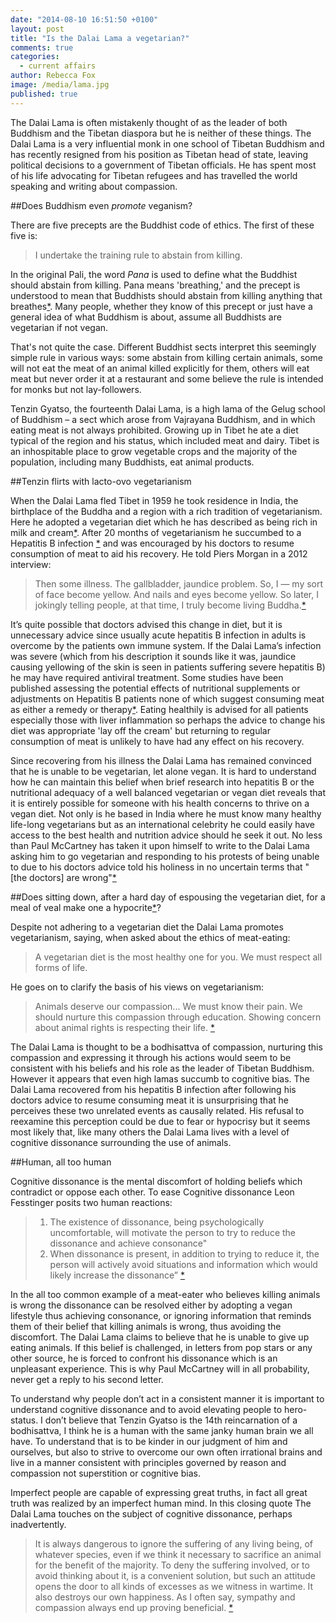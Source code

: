 ```yaml
---
date: "2014-08-10 16:51:50 +0100"
layout: post
title: "Is the Dalai Lama a vegetarian?"
comments: true
categories: 
  - current affairs
author: Rebecca Fox
image: /media/lama.jpg
published: true
---
```


The Dalai Lama is often mistakenly thought of as the leader of both Buddhism and the Tibetan diaspora but he is neither of these things. The Dalai Lama is a very influential monk in one school of Tibetan Buddhism and has recently resigned from his position as Tibetan head of state, leaving political decisions to a government<!--more-->  of Tibetan officials. He has spent most of his life advocating for Tibetan refugees and has travelled the world speaking and writing about compassion. 

##Does Buddhism even *promote* veganism?

There are five precepts are the Buddhist code of ethics. The first of these five is:
 
>I undertake the training rule to abstain from killing.
 
In the original Pali, the word *Pana* is used to define what the Buddhist should abstain from killing. Pana means 'breathing,' and the precept is understood to mean that Buddhists should abstain from killing anything that breathes[*](http://en.wikipedia.org/wiki/Five_Precepts "Wikipedia article on the five precepts"). Many people, whether they know of this precept or just have a general idea of what Buddhism is about, assume all Buddhists are vegetarian if not vegan.
 
That's not quite the case. Different Buddhist sects interpret this seemingly simple rule in various ways: some abstain from killing certain animals, some will not eat the meat of an animal killed explicitly for them, others will eat meat but never order it at a restaurant and some believe the rule is intended for monks but not lay-followers.
 
Tenzin Gyatso, the fourteenth Dalai Lama, is a high lama of the Gelug school of Buddhism – a sect which arose from Vajrayana Buddhism, and in which eating meat is not always prohibited. Growing up in Tibet he ate a diet typical of the region and his status, which included meat and dairy. Tibet is an inhospitable place to grow vegetable crops and the majority of the population, including many Buddhists, eat animal products.

##Tenzin flirts with lacto-ovo vegetarianism
 
When the Dalai Lama fled Tibet in 1959 he took residence in India, the birthplace of the Buddha and a region with a rich tradition of vegetarianism. Here he adopted a vegetarian diet which he has described as being rich in milk and cream[*](http://www.dalailama.com/messages/transcripts/barkha-dutt-interview-ndtv "Transcript of a 2010 interview with in which the Dalai Lama describes his vegetarian diet to Barkha Dutt of NDTV"). After 20 months of vegetarianism he succumbed to a Hepatitis B infection [*](http://www.independent.co.uk/news/world/asia/karma-chameleon-he-charms-the-west-but-can-the-dalai-lama-save-tibet-828785.html "Article covering the biography of the Dalai Lama including details of his Hepatitis B") and was encouraged by his doctors to resume consumption of meat to aid his recovery. He told Piers Morgan in a 2012 interview:
 
> Then some illness. The gallbladder, jaundice problem. So, I — my sort of face become yellow.  And nails and eyes become yellow. So later, I jokingly telling people, at that time, I truly become living Buddha.[*](http://transcripts.cnn.com/TRANSCRIPTS/1204/25/pmt.01.html "Transcript of a 2012 Piers Morgan interview with the Dalai Lama")
 
It’s quite possible that doctors advised this change in diet, but it is unnecessary advice since usually acute hepatitis B infection in adults is overcome by the patients own immune system. If the Dalai Lama’s infection was severe (which from his description it sounds like it was, jaundice causing yellowing of the skin is seen in patients suffering severe hepatitis B) he may have required antiviral treatment.  Some studies have been published assessing the potential effects of nutritional supplements or adjustments on Hepatitis B patients none of which suggest consuming meat as either a remedy or therapy[*](http://www.lef.org/protocols/infections/hepatitis_b_08.htm#nutritional "Article summarizing the effect of various nutrition strategies that have been studied in Hepatitis B patients. "). Eating healthily is advised for all patients especially those with liver inflammation so perhaps the advice to change his diet was appropriate 'lay off the cream' but returning to regular consumption of meat is unlikely to have had any effect on his recovery.
 
Since recovering from his illness the Dalai Lama has remained convinced that he is unable to be vegetarian, let alone vegan.  It is hard to understand how he can maintain this belief when brief research into hepatitis B or the nutritional adequacy of a well balanced vegetarian or vegan diet reveals that it is entirely possible for someone with his health concerns to thrive on a vegan diet. Not only is he based in India where he must know many healthy life-long vegetarians but as an international celebrity he could easily have access to the best health and nutrition advice should he seek it out. No less than Paul McCartney has taken it upon himself to write to the Dalai Lama asking him to go vegetarian and responding to his protests of being unable to due to his doctors advice told his holiness in no uncertain terms that "[the doctors] are wrong"[*](http://www.ecorazzi.com/2008/12/16/paul-mccartney-reveals-shock-in-dalai-lamas-meat-eating-ways/ "Paul McCartney petitions the Dalai Lama")

##Does sitting down, after a hard day of espousing the vegetarian diet, for a meal of veal make one a hypocrite[*](http://www.chow.com/food-news/2820/the-dalai-lama-loves-him-some-veal/ "In 2007 he Dalai Lama enjoyed a decadent meal prepared by chef Sandy D’Amato that included veal")?
 
Despite not adhering to a vegetarian diet the Dalai Lama promotes vegetarianism, saying, when asked about the ethics of meat-eating:
 
>A vegetarian diet is the most healthy one for you. We must respect all forms of life.
 
He goes on to clarify the basis of his views on vegetarianism:
 
>Animals deserve our compassion... We must know their pain. We should nurture this compassion through education. Showing concern about animal rights is respecting their life. [*](http://www.ecorazzi.com/2012/11/29/dalai-lama-its-best-to-go-vegetarian/ "Article explaining the Dalai Lamas stance on vegetarianism")
 
The Dalai Lama is thought to be a bodhisattva of compassion, nurturing this compassion and expressing it through his actions would seem to be consistent with his beliefs and his role as the leader of Tibetan Buddhism. However it appears that even high lamas succumb to cognitive bias. The Dalai Lama recovered from his hepatitis B infection after following his doctors advice to resume consuming meat it is unsurprising that he perceives  these two unrelated events as causally related. His refusal to reexamine this perception could be due to fear or hypocrisy but it seems most likely that, like many others the Dalai Lama lives with a level of cognitive dissonance surrounding the use of animals.

##Human, all too human
 
Cognitive dissonance is the mental discomfort of holding beliefs which contradict or oppose each other. To ease Cognitive dissonance Leon Fesstinger posits two human reactions:
 
>1. The existence of dissonance, being psychologically uncomfortable, will motivate the person to try to reduce the dissonance and achieve consonance"
>2. When dissonance is present, in addition to trying to reduce it, the person will actively avoid situations and information which would likely  increase the dissonance” [*](http://en.wikipedia.org/wiki/Cognitive_dissonance "From the Wikipedia article on cognative dissonance")
 
In the all too common example of a meat-eater who believes killing animals is wrong the dissonance can be resolved either by adopting a vegan lifestyle thus achieving consonance, or ignoring information that reminds them of their belief that killing animals is wrong, thus avoiding the discomfort. The Dalai Lama claims to believe that he is unable to give up eating animals. If this belief is challenged, in letters from pop stars or any other source, he is forced to confront his dissonance which is an unpleasant experience. This is why Paul McCartney will in all probability, never get a reply to his second letter.
 
To understand why people don’t act in a consistent manner it is important to understand cognitive dissonance and to avoid elevating people to hero-status. I don’t believe that Tenzin Gyatso is the 14th reincarnation of a bodhisattva, I think he is a human with the same janky human brain we all have. To understand that is to be kinder in our judgment of him and ourselves, but also to strive to overcome our own often irrational brains and live in a manner consistent with principles governed by reason and compassion not superstition or cognitive bias.
 
Imperfect people are capable of expressing great truths, in fact all great truth was realized by an imperfect human mind. In this closing quote The Dalai Lama touches on the subject of cognitive dissonance, perhaps inadvertently.
 
>It is always dangerous to ignore the suffering of any living being, of whatever species, even if we think it necessary to sacrifice an animal for the benefit of the majority. To deny the suffering involved, or to avoid thinking about it, is a convenient solution, but such an attitude opens the door to all kinds of excesses as we witness in wartime. It also destroys our own happiness.  As I often say, sympathy and compassion always end up proving beneficial. [*](http://samvidbeauty.com/2013/02/a-lesson-from-the-dalai-lama-on-meat-eating "Quote attributed to the Dalai Lama in this article ‘A Lesson From the Dalai Lama On Meat Eating’")